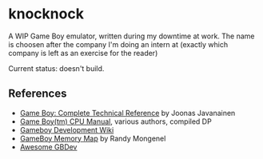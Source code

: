 # knocknock

A WIP Game Boy emulator, written during my downtime at work. The name is choosen
after the company I'm doing an intern at (exactly which company is left as an
exercise for the reader)

Current status: doesn't build.

## References
* [Game Boy: Complete Technical Reference](https://gekkio.fi/files/gb-docs/gbctr.pdf) by Joonas Javanainen
* [Game Boy(tm) CPU Manual](http://marc.rawer.de/Gameboy/Docs/GBCPUman.pdf), various authors, compiled DP
* [Gameboy Development Wiki](http://gbdev.gg8.se/wiki/articles/Main_Page)
* [GameBoy Memory Map](http://gameboy.mongenel.com/dmg/asmmemmap.html) by Randy Mongenel
* [Awesome GBDev](https://github.com/gbdev/awesome-gbdev)
